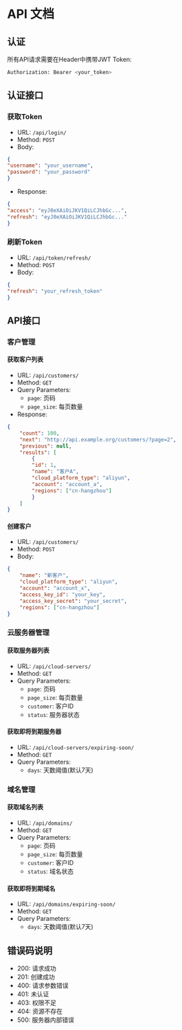 # API 文档

## 认证
所有API请求需要在Header中携带JWT Token:

```bash
Authorization: Bearer <your_token>
```

## 认证接口
### 获取Token
- URL: `/api/login/`
- Method: `POST`
- Body:

```json
{
"username": "your_username",
"password": "your_password"
}
```

- Response:

```json
{
"access": "eyJ0eXAiOiJKV1QiLCJhbGc...",
"refresh": "eyJ0eXAiOiJKV1QiLCJhbGc..."
}
```

### 刷新Token
- URL: `/api/token/refresh/`
- Method: `POST`
- Body:

```json
{
"refresh": "your_refresh_token"
}
```

## API接口

### 客户管理
#### 获取客户列表
- URL: `/api/customers/`
- Method: `GET`
- Query Parameters:
  - `page`: 页码
  - `page_size`: 每页数量
- Response:

```json
{
    "count": 100,
    "next": "http://api.example.org/customers/?page=2",
    "previous": null,
    "results": [
        {
        "id": 1,
        "name": "客户A",
        "cloud_platform_type": "aliyun",
        "account": "account_a",
        "regions": ["cn-hangzhou"]
        }
    ]
}
```


#### 创建客户
- URL: `/api/customers/`
- Method: `POST`
- Body:
```json
{
    "name": "新客户",
    "cloud_platform_type": "aliyun",
    "account": "account_x",
    "access_key_id": "your_key",
    "access_key_secret": "your_secret",
    "regions": ["cn-hangzhou"]
}
```

### 云服务器管理
#### 获取服务器列表
- URL: `/api/cloud-servers/`
- Method: `GET`
- Query Parameters:
  - `page`: 页码
  - `page_size`: 每页数量
  - `customer`: 客户ID
  - `status`: 服务器状态

#### 获取即将到期服务器
- URL: `/api/cloud-servers/expiring-soon/`
- Method: `GET`
- Query Parameters:
  - `days`: 天数阈值(默认7天)

### 域名管理
#### 获取域名列表
- URL: `/api/domains/`
- Method: `GET`
- Query Parameters:
  - `page`: 页码
  - `page_size`: 每页数量
  - `customer`: 客户ID
  - `status`: 域名状态

#### 获取即将到期域名
- URL: `/api/domains/expiring-soon/`
- Method: `GET`
- Query Parameters:
  - `days`: 天数阈值(默认7天)

## 错误码说明
- 200: 请求成功
- 201: 创建成功
- 400: 请求参数错误
- 401: 未认证
- 403: 权限不足
- 404: 资源不存在
- 500: 服务器内部错误